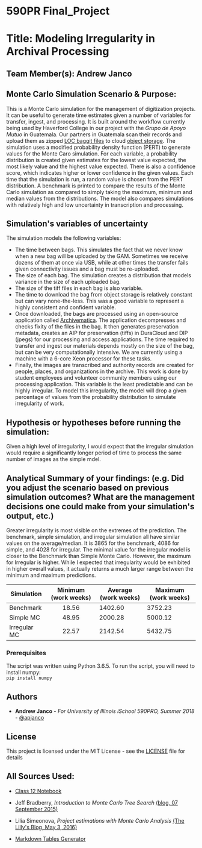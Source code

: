 # 590PR Final_Project
# Title: Modeling Irregularity in Archival Processing
## Team Member(s): Andrew Janco

## Monte Carlo Simulation Scenario & Purpose:<br>
This is a Monte Carlo simulation for the management of digitization projects.  It can be useful to generate time estimates given a number of variables for transfer, ingest, and processing.  It is built around the workflow currently being used by Haverford College in our project with the *Grupo de Apoyo Mutuo* in Guatemala.  Our partners in Guatemala scan their records and upload them as zipped [LOC baggit files](https://tools.ietf.org/id/draft-kunze-bagit-14.txt) to cloud [object storage](https://www.digitalocean.com/products/storage/).  The simulation uses a modified probability density function (PERT) to generate values for the Monte Caro simulation.  For each variable, a probability distribution is created given estimates for the lowest value expected, the most likely value and the highest value expected.  There is also a confidence score, which indicates higher or lower confidence in the given values.  Each time that the simulation is run, a random value is chosen from the PERT distribution.  A benchmark is printed to compare the results of the Monte Carlo simulation as compared to simply taking the maximum, minimum and median values from the distributions.  The model also compares simulations with relatively high and low uncertainty in transcription and processing.       

## Simulation's variables of uncertainty
The simulation models the following variables:
- The time between bags.  This simulates the fact that we never know when a new bag will be uploaded by the GAM.  Sometimes we receive dozens of them at once via USB, while at other times the transfer fails given connectivity issues and a bag must be re-uploaded. 
- The size of each bag.  The simulation creates a distribution that models variance in the size of each uploaded bag.  
- The size of the tiff files in each bag is also variable.  
- The time to download the bag from object storage is relatively constant but can vary none-the-less.  This was a good variable to represent a highly consistent and confident variable. 
- Once downloaded, the bags are processed using an open-source application called [Archivematica](https://www.archivematica.org/en/). The application decompresses and checks fixity of the files in the bag.  It then generates preservation metadata, creates an AIP for preservation (tiffs) in DuraCloud and DIP (jpegs) for our processing and access applications.  The time required to transfer and ingest our materials depends mostly on the size of the bag, but can be very computationally intensive.  We are currently using a machine with a 6-core Xeon processor for these tasks. 
- Finally, the images are transcribed and authority records are created for people, places, and organizations in the archive.  This work is done by student employees and volunteer community members using our processing application.  This variable is the least predictable and can be highly irregular.  To model this irregularity, the model will drop a given percentage of values from the probability distribution to simulate irregularity of work. 

## Hypothesis or hypotheses before running the simulation:
Given a high level of irregularity, I would expect that the irregular simulation would require a significantly longer period of time to process the same number of images as the simple mdel.

## Analytical Summary of your findings: (e.g. Did you adjust the scenario based on previous simulation outcomes?  What are the management decisions one could make from your simulation's output, etc.)
Greater irregularity is most visible on the extremes of the prediction.  The benchmark, simple simulation, and irregular simulation all have similar values on the average/median.  It is 3865 for the benchmark, 4086 for simple, and 4028 for irregular.  The minimal value for the irregular model is closer to the Benchmark than Simple Monte Carlo.  However, the maximum for Irregular is higher. While I expected that irregularity would be exhibited in higher overall values, it actually returns a much larger range between the minimum and maximum predictions.  

| Simulation   | Minimum (work weeks) | Average (work weeks) | Maximum (work weeks) |
|--------------|:--------------------:|----------------------|----------------------|
| Benchmark    | 18.56                | 1402.60              | 3752.23              |
| Simple MC    | 48.95                | 2000.28              | 5000.12              |
| Irregular MC | 22.57                | 2142.54              | 5432.75              |

### Prerequisites
The script was written using Python 3.6.5. 
To run the script, you will need to install numpy:<br>
`pip install numpy`

## Authors

* **Andrew Janco** - *For University of Illinois iSchool 590PRO, Summer 2018* - [@apjanco](https://github.com/apjanco)

## License

This project is licensed under the MIT License - see the [LICENSE](LICENSE) file for details

## All Sources Used:
- [Class 12 Notebook](https://github.com/iSchool-590PR-2018-Summer/in-class-examples/blob/master/class12_Prob_Distributions.ipynb)

- Jeff Bradberry, *Introduction to Monte Carlo Tree Search* [(blog, 07 September 2015)](https://jeffbradberry.com/posts/2015/09/intro-to-monte-carlo-tree-search/)
- Lilia Simeonova, *Project estimations with Monte Carlo Analysis* [(The Lilly's Blog, May 3, 2016)](http://thelillysblog.com/2016/05/03/project-estimations-with-monte-carlo-analysis/)

- [Markdown Tables Generator](https://www.tablesgenerator.com/markdown_tables)


